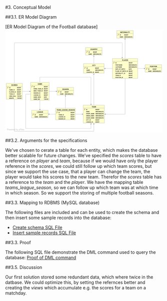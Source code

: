 #3. Conceptual Model

##3.1. ER Model Diagram

[ER Model Diagram of the Football database]
![alt text](https://raw.githubusercontent.com/milkysunshine91/sport_db.Football/master/ER.png "ER Diagram")

##3.2. Arguments for the specifications

We've chosen to cerate a table for each entity, which makes the database better scalable for future changes.
We’ve specified the _scores_ table to have a reference on _player_ and _team_, because if we would have only the player reference in the _scores_, we could still follow up which team scores, but since we support the use case, that a player can change the team, the player would take his scores to the new team. Therefor the _scores_ table has a reference to the _team_ and the _player_.
We have the mapping table _teams_league_season_, so we can follow up which team was at which time in which season. So we support the storing of multiple football seasons.

##3.3. Mapping to RDBMS (MySQL database)

The following files are included and can be used to create the schema and then insert some sample records into the database:
+ [Create schema SQL File](https://raw.githubusercontent.com/milkysunshine91/sport_db.Football/master/create_football.sql)
+ [Insert sample records SQL File](https://raw.githubusercontent.com/milkysunshine91/sport_db.Football/master/inserts.sql)

##3.3. Proof

The following SQL file demonstrate the DML command used to query the database:
[Proof of DML command](https://raw.githubusercontent.com/milkysunshine91/sport_db.Football/master/select_queries.sql)

##3.5. Discussion

Our first solution stored some redundant data, which where twice in the datbase. We could optimize this, by setting the refernces better and creating the _views_ which accumulate e.g. the scores for a team on a matchday.

